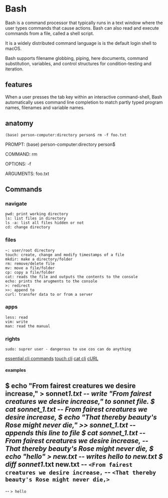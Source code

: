# Bash

Bash is a command processor that typically runs in a text window where the user types commands that cause actions. Bash can also read and execute commands from a file, called a shell script.

It is a widely distributed command language is is the default login shell to macOS.

Bash supports filename globbing, piping, here documents, command substitution, variables, and control structures for condition-testing and iteration.

## features

When a user presses the tab key within an interactive command-shell, Bash automatically uses command line completion to match partly typed program names, filenames and variable names.

## anatomy

    (base) person-computer:directory person$ rm -f foo.txt

PROMPT: (base) person-computer:directory person$

COMMAND: rm

OPTIONS: -f

ARGUMENTS: foo.txt

## Commands

### navigate

    pwd: print working directory
    ls: list files in directory
    ls -a: list all files hidden or not
    cd: change directory

### files

    ~: user/root directory
    touch: create, change and modify timestamps of a file
    mkdir: make a directory/folder
    rm: remove/delete file
    mv: move a file/folder
    cp: copy a file/folder
    cat: reads the file and outputs the contents to the console
    echo: prints the arugments to the console
    >: redirect
    >>: append to
    curl: transfer data to or from a server

### apps

    less: read
    vim: write
    man: read the manual

### rights

    sudo: suprer user - dangerous to use cos can do anything

[essential cli commands](https://www.geeksforgeeks.org/essential-linuxunix-commands/?ref=gcse)
[touch cli](https://www.geeksforgeeks.org/touch-command-in-linux-with-examples/)
[cat cli](https://www.geeksforgeeks.org/cat-command-in-linux-with-examples/?ref=rp)
[cURL](https://www.geeksforgeeks.org/curl-command-in-linux-with-examples/?ref=gcse)

#### examples

$ echo "From fairest creatures we desire increase," > sonnet*1.txt
-- write "From fairest creatures we desire increase," to sonnet file.
$ cat sonnet_1.txt
-- From fairest creatures we desire increase,
$ echo "That thereby beauty's Rose might never die," >> sonnet_1.txt
-- appends this line to file
$ cat sonnet_1.txt
-- From fairest creatures we desire increase,
-- That thereby beauty's Rose might never die,
$ echo "hello" > new.txt
-- writes hello to new.txt
$ diff sonnet1*.txt new.txt
-- `<From fairest creatures we desire increase,`
-- `<That thereby beauty's Rose might never die,>`
--
-- `> hello`
